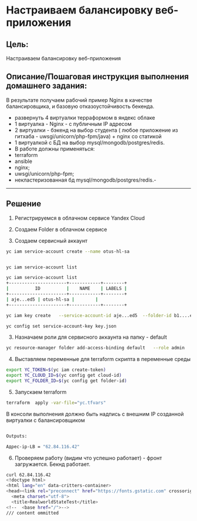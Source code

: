 # Настраиваем балансировку веб-приложения

## Цель:

Настраиваем балансировку веб-приложения

## Описание/Пошаговая инструкция выполнения домашнего задания:

В результате получаем рабочий пример Nginx в качестве балансировщика, и базовую отказоустойчивость бекенда.

* развернуть 4 виртуалки терраформом в яндекс облаке
* 1 виртуалка - Nginx - с публичным IP адресом
* 2 виртуалки - бэкенд на выбор студента ( любое приложение из гитхаба - uwsgi/unicorn/php-fpm/java) + nginx со статикой
* 1 виртуалкой с БД на выбор mysql/mongodb/postgres/redis.
* В работе должны применяться:
* terraform
* ansible
* nginx;
* uwsgi/unicorn/php-fpm;
* некластеризованная бд mysql/mongodb/postgres/redis.-

---  

## Решение

1. Регистрируемся в облачном сервисе Yandex Cloud

2. Создаем Folder в облачном сервисе

2. Создаем сервисный аккаунт

```sh
yc iam service-account create --name otus-hl-sa


yc iam service-account list

yc iam service-account list                                                                                                                                                                                                                                                                                       
+----------------------+------------+--------+
|          ID          |    NAME    | LABELS |
+----------------------+------------+--------+
| aje...ed5 | otus-hl-sa |        |
+----------------------+------------+--------+

yc iam key create   --service-account-id aje...ed5  --folder-id b1....et2   --output key.json

yc config set service-account-key key.json


```

3. Назначаем роли для сервисного аккаунта на папку - default

```sh
yc resource-manager folder add-access-binding default   --role admin   --subject serviceAccount:aje...ed5
```

4. Выставляем переменные для terraform скрипта в переменные среды

```sh
export YC_TOKEN=$(yc iam create-token)
export YC_CLOUD_ID=$(yc config get cloud-id)
export YC_FOLDER_ID=$(yc config get folder-id)                                                
```

5. Запускаем terraform

``` sh
terraform  apply -var-file="yc.tfvars"                 
```

В консоли выполнения должно быть надпись с внешним IP созданной виртуалки c балансировщиком

```sh

Outputs:

Адрес-ip-LB = "62.84.116.42"

```

6. Проверяем работу (видим что успешно работает) - фронт загружается. Бекнд работает.

```sh
curl 62.84.116.42                                                                                                                                                                                                                                                                                                                                                                   19:01:25 11/09/24
<!doctype html>
<html lang="en" data-critters-container>
<head><link rel="preconnect" href="https://fonts.gstatic.com" crossorigin>
  <meta charset="utf-8">
  <title>RealworldStateTest</title>
<!--  <base href="/">-->
/// content ommitted
```